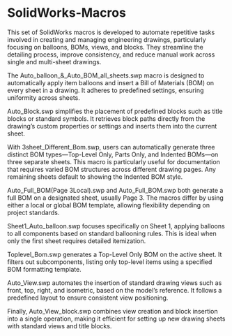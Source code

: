 # SolidWorks-Macros
This set of SolidWorks macros is developed to automate repetitive tasks involved in creating and managing engineering drawings, particularly focusing on balloons, BOMs, views, and blocks. They streamline the detailing process, improve consistency, and reduce manual work across single and multi-sheet drawings.

The Auto_balloon_&_Auto_BOM_all_sheets.swp macro is designed to automatically apply item balloons and insert a Bill of Materials (BOM) on every sheet in a drawing. It adheres to predefined settings, ensuring uniformity across sheets.

Auto_Block.swp simplifies the placement of predefined blocks such as title blocks or standard symbols. It retrieves block paths directly from the drawing’s custom properties or settings and inserts them into the current sheet.

With 3sheet_Different_Bom.swp, users can automatically generate three distinct BOM types—Top-Level Only, Parts Only, and Indented BOMs—on three separate sheets. This macro is particularly useful for documentation that requires varied BOM structures across different drawing pages. Any remaining sheets default to showing the Indented BOM style.

Auto_Full_BOM(Page 3Local).swp and Auto_Full_BOM.swp both generate a full BOM on a designated sheet, usually Page 3. The macros differ by using either a local or global BOM template, allowing flexibility depending on project standards.

Sheet1_Auto_balloon.swp focuses specifically on Sheet 1, applying balloons to all components based on standard ballooning rules. This is ideal when only the first sheet requires detailed itemization.

Toplevel_Bom.swp generates a Top-Level Only BOM on the active sheet. It filters out subcomponents, listing only top-level items using a specified BOM formatting template.

Auto_View.swp automates the insertion of standard drawing views such as front, top, right, and isometric, based on the model’s reference. It follows a predefined layout to ensure consistent view positioning.

Finally, Auto_View_block.swp combines view creation and block insertion into a single operation, making it efficient for setting up new drawing sheets with standard views and title blocks.
